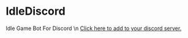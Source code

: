 # IdleDiscord
Idle Game Bot For Discord \n
<a href="https://discord.com/api/oauth2/authorize?client_id=621522560391053312&permissions=339008&scope=bot">Click here to add to your discord server.</a>
